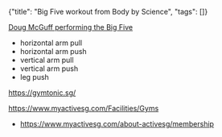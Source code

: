 {"title": "Big Five workout from Body by Science", "tags": []}

[Doug McGuff performing the Big Five](https://www.youtube.com/watch?v=FVhhbC51_3k)
* horizontal arm pull
* horizontal arm push
* vertical arm pull
* vertical arm push
* leg push

https://gymtonic.sg/

https://www.myactivesg.com/Facilities/Gyms
* https://www.myactivesg.com/about-activesg/membership

